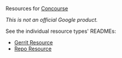 Resources for [Concourse](https://concourse.ci/)

*This is not an official Google product.*

See the individual resource types' READMEs:

* [Gerrit Resource](gerrit/README.md)
* [Repo Resource](repo/README.md)

